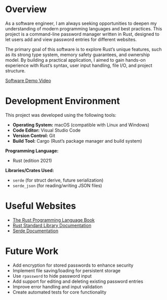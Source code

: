 # Overview

As a software engineer, I am always seeking opportunities to deepen my understanding of modern programming languages and best practices. This project is a command-line password manager written in Rust, designed to let users add and view password entries for different websites.

The primary goal of this software is to explore Rust’s unique features, such as its strong type system, memory safety guarantees, and ownership model. By building a practical application, I aimed to gain hands-on experience with Rust’s syntax, user input handling, file I/O, and project structure.

[Software Demo Video](https://youtu.be/Iigx73CUJ54)

# Development Environment

This project was developed using the following tools:

- **Operating System:** macOS (compatible with Linux and Windows)
- **Code Editor:** Visual Studio Code
- **Version Control:** Git
- **Build Tool:** Cargo (Rust’s package manager and build system)

**Programming Language:**  
- Rust (edition 2021)

**Libraries/Crates Used:**  
- `serde` (for struct derive, future serialization)
- `serde_json` (for reading/writing JSON files)

# Useful Websites

- [The Rust Programming Language Book](https://doc.rust-lang.org/book/)
- [Rust Standard Library Documentation](https://doc.rust-lang.org/std/)
- [Serde Documentation](https://serde.rs/)

# Future Work

- Add encryption for stored passwords to enhance security
- Implement file saving/loading for persistent storage
- Use `rpassword` to hide password input
- Add support for editing and deleting existing password entries
- Improve error handling and input validation
- Create automated tests for core functionality
